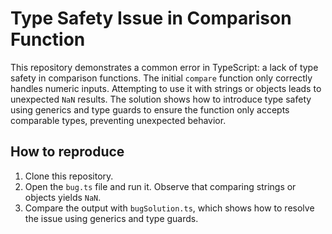 # Type Safety Issue in Comparison Function

This repository demonstrates a common error in TypeScript: a lack of type safety in comparison functions.  The initial `compare` function only correctly handles numeric inputs.  Attempting to use it with strings or objects leads to unexpected `NaN` results.  The solution shows how to introduce type safety using generics and type guards to ensure the function only accepts comparable types, preventing unexpected behavior.

## How to reproduce
1. Clone this repository.
2. Open the `bug.ts` file and run it. Observe that comparing strings or objects yields `NaN`.
3. Compare the output with `bugSolution.ts`, which shows how to resolve the issue using generics and type guards.